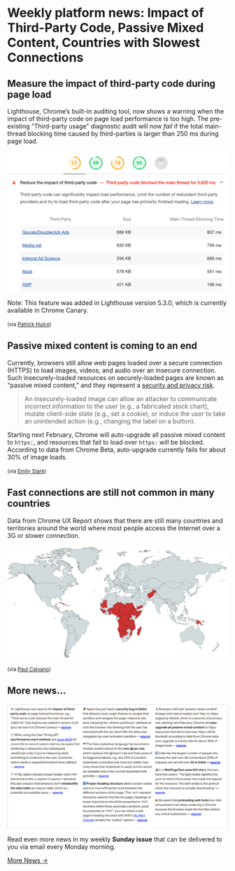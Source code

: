 # Weekly platform news: Impact of Third-Party Code, Passive Mixed Content, Countries with Slowest Connections

## Measure the impact of third-party code during page load

Lighthouse, Chrome’s built-in auditing tool, now shows a warning when the impact of third-party code on page load performance is too high. The pre-existing “Third-party usage” diagnostic audit will now _fail_ if the total main-thread blocking time caused by third-parties is larger than 250 ms during page load.

![](/media/impact-third-party-code.png)

Note: This feature was added in Lighthouse version 5.3.0, which is currently available in Chrome Canary.

<small>(via [Patrick Hulce](https://github.com/googlechrome/lighthouse/pull/9486))</small>

## Passive mixed content is coming to an end

Currently, browsers still allow web pages loaded over a secure connection (HTTPS) to load images, videos, and audio over an insecure connection. Such insecurely-loaded resources on securely-loaded pages are known as “passive mixed content,” and they represent a [security and privacy risk](https://w3c.github.io/webappsec-mixed-content/level2.html#intro).

> An insecurely-loaded image can allow an attacker to communicate incorrect information to the user (e.g., a fabricated stock chart), mutate client-side state (e.g., set a cookie), or induce the user to take an unintended action (e.g., changing the label on a button).

Starting next February, Chrome will auto-upgrade all passive mixed content to `https:`, and resources that fail to load over `https:` will be blocked. According to data from Chrome Beta, auto-upgrade currently fails for about 30% of image loads.

<small>(via [Emily Stark](https://twitter.com/estark37/status/1179812991862112256))</small>

## Fast connections are still not common in many countries

Data from Chrome UX Report shows that there are still many countries and territories around the world where most people access the Internet over a 3G or slower connection.

![](/media/countries-slow-connections.png)

<small>(via [Paul Calvano](https://twitter.com/paulcalvano/status/1179811059835822080))</small>

## More news…

![](/media/sunday-issue-12.png)

Read even more news in my weekly **Sunday issue** that can be delivered to you via email every Monday morning.

<a href="https://webplatform.news/issues/2019-08-30" class="button">More News →</a>
